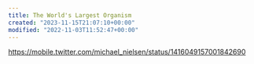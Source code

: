 ```yaml
---
title: The World's Largest Organism
created: "2023-11-15T21:07:10+00:00"
modified: "2022-11-03T11:52:47+00:00"
---
```

https://mobile.twitter.com/michael_nielsen/status/1416049157001842690

 